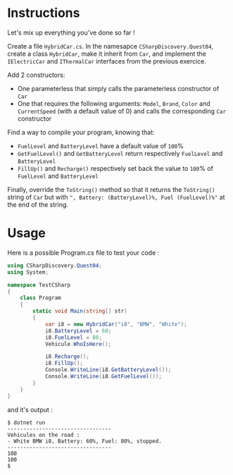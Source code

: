# Instructions

Let's mix up everything you've done so far !

Create a file `HybridCar.cs`. In the namesapce `CSharpDiscovery.Quest04`, create a class `HybridCar`, make it inherit from `Car`, and implement the `IElectricCar` and `IThermalCar` interfaces from the previous exercice.

Add 2 constructors:

-   One parameterless that simply calls the parameterless constructor of `Car`
-   One that requires the following arguments: `Model`, `Brand`, `Color` and `CurrentSpeed` (with a default value of 0) and calls the corresponding `Car` constructor

Find a way to compile your program, knowing that:

-   `FuelLevel` and `BatteryLevel` have a default value of `100`%
-   `GetFuelLevel()` and `GetBatteryLevel` return respectively `FuelLevel` and `BatteryLevel`
-   `FillUp()` and `Recharge()` respectively set back the value to `100`% of `FuelLevel` and `BatteryLevel`

Finally, override the `ToString()` method so that it returns the `ToString()` string of `Car` but with `", Battery: (BatteryLevel)%, Fuel (FuelLevel)%"` at the end of the string.

# Usage

Here is a possible Program.cs file to test your code :

```c#
using CSharpDiscovery.Quest04;
using System;

namespace TestCSharp
{
    class Program
    {
        static void Main(string[] str)
        {
            var i8 = new HybridCar("i8", "BMW", "White");
            i8.BatteryLevel = 60;
            i8.FuelLevel = 80;
            Vehicule.WhoIsHere();

            i8.Recharge();
            i8.FillUp();
            Console.WriteLine(i8.GetBatteryLevel());
            Console.WriteLine(i8.GetFuelLevel());
        }
    }
}
```

and it's output :

```
$ dotnet run
---------------------------------
Vehicules on the road :
- White BMW i8, Battery: 60%, Fuel: 80%, stopped.
---------------------------------
100
100
$
```
